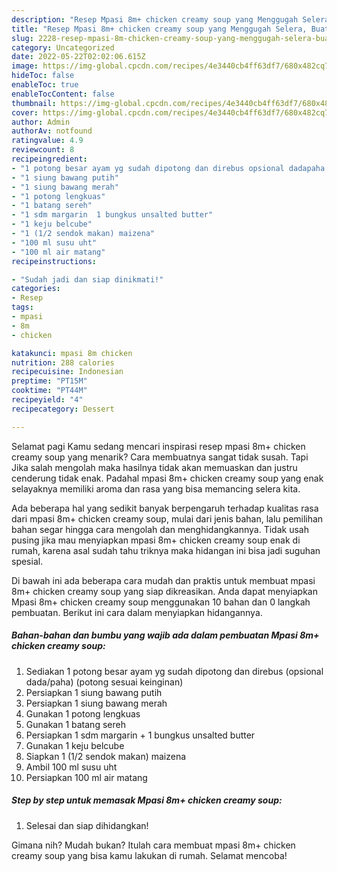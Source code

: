 ```yaml
---
description: "Resep Mpasi 8m+ chicken creamy soup yang Menggugah Selera, Buat Buka Puasa Lezat"
title: "Resep Mpasi 8m+ chicken creamy soup yang Menggugah Selera, Buat Buka Puasa Lezat"
slug: 2228-resep-mpasi-8m-chicken-creamy-soup-yang-menggugah-selera-buat-buka-puasa-lezat
category: Uncategorized
date: 2022-05-22T02:02:06.615Z
image: https://img-global.cpcdn.com/recipes/4e3440cb4ff63df7/680x482cq70/mpasi-8m-chicken-creamy-soup-foto-resep-utama.jpg
hideToc: false
enableToc: true
enableTocContent: false
thumbnail: https://img-global.cpcdn.com/recipes/4e3440cb4ff63df7/680x482cq70/mpasi-8m-chicken-creamy-soup-foto-resep-utama.jpg
cover: https://img-global.cpcdn.com/recipes/4e3440cb4ff63df7/680x482cq70/mpasi-8m-chicken-creamy-soup-foto-resep-utama.jpg
author: Admin
authorAv: notfound
ratingvalue: 4.9
reviewcount: 8
recipeingredient:
- "1 potong besar ayam yg sudah dipotong dan direbus opsional dadapaha potong sesuai keinginan"
- "1 siung bawang putih"
- "1 siung bawang merah"
- "1 potong lengkuas"
- "1 batang sereh"
- "1 sdm margarin  1 bungkus unsalted butter"
- "1 keju belcube"
- "1 (1/2 sendok makan) maizena"
- "100 ml susu uht"
- "100 ml air matang"
recipeinstructions:

- "Sudah jadi dan siap dinikmati!"
categories:
- Resep
tags:
- mpasi
- 8m
- chicken

katakunci: mpasi 8m chicken 
nutrition: 288 calories
recipecuisine: Indonesian
preptime: "PT15M"
cooktime: "PT44M"
recipeyield: "4"
recipecategory: Dessert

---
```



Selamat pagi Kamu sedang mencari inspirasi resep mpasi 8m+ chicken creamy soup yang menarik? Cara membuatnya sangat tidak susah. Tapi Jika salah mengolah maka hasilnya tidak akan memuaskan dan justru cenderung tidak enak. Padahal mpasi 8m+ chicken creamy soup yang enak selayaknya memiliki aroma dan rasa yang bisa memancing selera kita.




Ada beberapa hal yang sedikit banyak berpengaruh terhadap kualitas rasa dari mpasi 8m+ chicken creamy soup, mulai dari jenis bahan, lalu pemilihan bahan segar hingga cara mengolah dan menghidangkannya. Tidak usah pusing jika mau menyiapkan mpasi 8m+ chicken creamy soup enak di rumah, karena asal sudah tahu triknya maka hidangan ini bisa jadi suguhan spesial.


Di bawah ini ada beberapa cara mudah dan praktis untuk membuat mpasi 8m+ chicken creamy soup yang siap dikreasikan. Anda dapat menyiapkan Mpasi 8m+ chicken creamy soup menggunakan 10 bahan dan 0 langkah pembuatan. Berikut ini cara dalam menyiapkan hidangannya.

<!--inarticleads1-->

##### Bahan-bahan dan bumbu yang wajib ada dalam pembuatan Mpasi 8m+ chicken creamy soup:

1. Sediakan 1 potong besar ayam yg sudah dipotong dan direbus (opsional dada/paha) (potong sesuai keinginan)
1. Persiapkan 1 siung bawang putih
1. Persiapkan 1 siung bawang merah
1. Gunakan 1 potong lengkuas
1. Gunakan 1 batang sereh
1. Persiapkan 1 sdm margarin + 1 bungkus unsalted butter
1. Gunakan 1 keju belcube
1. Siapkan 1 (1/2 sendok makan) maizena
1. Ambil 100 ml susu uht
1. Persiapkan 100 ml air matang




<!--inarticleads2-->

##### Step by step untuk memasak Mpasi 8m+ chicken creamy soup:


1. Selesai dan siap dihidangkan!



Gimana nih? Mudah bukan? Itulah cara membuat mpasi 8m+ chicken creamy soup yang bisa kamu lakukan di rumah. Selamat mencoba!
